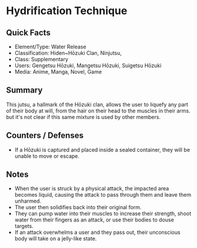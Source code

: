 # Hydrification Technique

## Quick Facts
- Element/Type: Water Release
- Classification: Hiden~Hōzuki Clan, Ninjutsu,
- Class: Supplementary
- Users: Gengetsu Hōzuki, Mangetsu Hōzuki, Suigetsu Hōzuki<!-- Do not add Kabuto, he created a technique like this one based off his research which has its own article -->
- Media: Anime, Manga, Novel, Game

## Summary
This jutsu, a hallmark of the Hōzuki clan, allows the user to liquefy any part of their body at will, from the hair on their head to the muscles in their arms. but it's not clear if this same mixture is used by other members.

## Counters / Defenses
- If a Hōzuki is captured and placed inside a sealed container, they will be unable to move or escape.

## Notes
- When the user is struck by a physical attack, the impacted area becomes liquid, causing the attack to pass through them and leave them unharmed.
- The user then solidifies back into their original form.
- They can pump water into their muscles to increase their strength, shoot water from their fingers as an attack, or use their bodies to douse targets.
- If an attack overwhelms a user and they pass out, their unconscious body will take on a jelly-like state.
